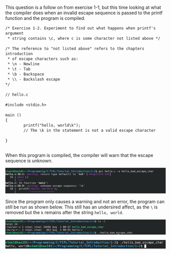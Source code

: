 This question is a follow on from exercise 1-1, but this time looking at what the compiler does when an invalid escape sequence is passed to the printf function and the program is compiled.

```
/* Exercise 1-2. Experiment to find out what happens when printf's argument
 * string contains \c, where c is some character not listed above */

/* The reference to "not listed above" refers to the chapters introduction
 * of escape characters such as:
 * \n - Newline
 * \t - Tab
 * \b - Backspace
 * \\ - Backslash escape
*/

// hello.c

#include <stdio.h>

main ()
{
        printf("hello, world\k");
        // The \k in the statement is not a valid escape character

}


```

When this program is compiled,  the compiler will warn that the escape sequence is unknown. 

![](/Exercises/Images/invalid_escape_seq_complier_warn.png)

Since the program only causes a warning and not an error, the program can still be run as shown below. This still has an undersired affect, as the `\` is removed but the `k` remains after the string `hello, world`.

![](/Exercises/Images/invalid_escape_seq_compiles_and_runs.png)

![](/Exercises/Images/invalid_escape_seq_out.png)
